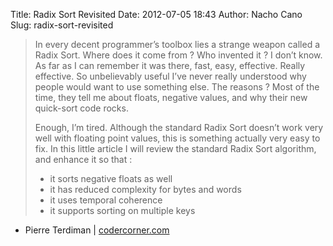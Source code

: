 Title: Radix Sort Revisited
Date: 2012-07-05 18:43
Author: Nacho Cano
Slug: radix-sort-revisited

> In every decent programmer’s toolbox lies a strange weapon called a
> Radix Sort. Where does it come from ? Who invented it ? I don’t know.
> As far as I can remember it was there, fast, easy, effective. Really
> effective. So unbelievably useful I’ve never really understood why
> people would want to use something else. The reasons ? Most of the
> time, they tell me about floats, negative values, and why their new
> quick-sort code rocks.
>
> Enough, I’m tired. Although the standard Radix Sort doesn’t work very
> well with floating point values, this is something actually very easy
> to fix. In this little article I will review the standard Radix Sort
> algorithm, and enhance it so that :
>
> - it sorts negative floats as well
>  - it has reduced complexity for bytes and words
>  - it uses temporal coherence
>  - it supports sorting on multiple keys

- Pierre Terdiman | [codercorner.com][]

  [codercorner.com]: http://codercorner.com/RadixSortRevisited.htm
    "Radix Sort Revisited"
